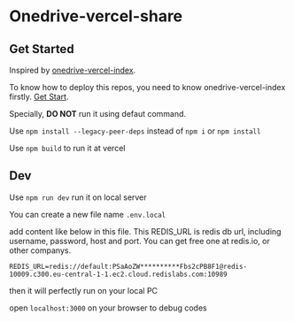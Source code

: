 # Onedrive-vercel-share

## Get Started

Inspired by [onedrive-vercel-index](https://github.com/spencerwooo/onedrive-vercel-index).

To know how to deploy this repos, you need to know onedrive-vercel-index firstly. [Get Start](https://ovi.swo.moe/zh/docs/getting-started).

Specially, **DO NOT** run it using defaut command. 

Use `npm install --legacy-peer-deps` instead of `npm i` or `npm install`

Use `npm build` to run it at vercel

## Dev

Use `npm run dev` run it on local server

You can create a new file name `.env.local`

add content like below in this file. This REDIS_URL is redis db url, including username, password, host and port. You can get free one at redis.io, or other companys.

```
REDIS_URL=redis://default:PSaAoZW**********Fbs2cPB8F1@redis-10009.c300.eu-central-1-1.ec2.cloud.redislabs.com:10989
```

then it will perfectly run on your local PC

open  `localhost:3000` on your browser to debug codes
